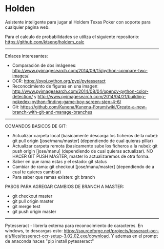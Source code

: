# Holden
Asistente inteligente para jugar al Holdem Texas Poker con soporte para cualquier página web.

Para el calculo de probabilidades se utiliza el siguiente repositorio: https://github.com/ktseng/holdem_calc

----------------------------------------------------------------------------------------------------------

Enlaces interesantes:
 - Comparación de dos imágenes: http://www.pyimagesearch.com/2014/09/15/python-compare-two-images/
 - OCR: https://pypi.python.org/pypi/pytesseract
 - Reconocimiento de figuras en una imagen: http://www.pyimagesearch.com/2014/08/04/opencv-python-color-detection/ y http://www.pyimagesearch.com/2014/04/21/building-pokedex-python-finding-game-boy-screen-step-4-6/
 - Git: https://github.com/Kunena/Kunena-Forum/wiki/Create-a-new-branch-with-git-and-manage-branches

----------------------------------------------------------------------------------------------------------

COMANDOS BASICOS DE GIT:
- Actualizar carpeta local (basicamente descarga los ficheros de la nube): git pull origin [jose/manu/master] (dependiendo de cual quieras pillar)
- Actualizar carpeta remota (basicamente sube los ficheros a la nube): git push origin [jose/manu] (dependiendo de cual quieras actualizar). NO HACER GIT PUSH MASTER, master lo actualizaremos de otra forma.
- Saber en que rama estas y el estado: git status
- Cambiar de rama: git checkout [jose/manu/master] (dependiendo de a cual te quieres cambiar)
- Para saber que ramas existen: git branch

PASOS PARA AGREGAR CAMBIOS DE BRANCH A MASTER:
- git checkout master
- git pull origin master
- git merge test
- git push origin master

----------------------------------------------------------------------------------------------------------

Pytesseract - librería externa para reconocimiento de caracteres.
En windows, te descargas esto: https://sourceforge.net/projects/tesseract-ocr-alt/files/tesseract-ocr-setup-3.02.02.exe/download.
Y ademas en el prompt de anaconda haces "pip install pytesseract"
